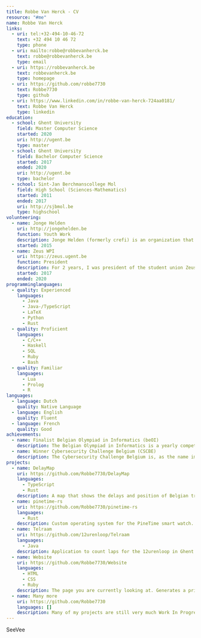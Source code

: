 ```yaml
---
title: Robbe Van Herck - CV
resource: "#me"
name: Robbe Van Herck
links:
  - uri: tel:+32-494-10-46-72
    text: +32 494 10 46 72
    type: phone
  - uri: mailto:robbe@robbevanherck.be
    text: robbe@robbevanherck.be
    type: email
  - uri: https://robbevanherck.be
    text: robbevanherck.be
    type: homepage
  - uri: https://github.com/robbe7730
    text: Robbe7730
    type: github
  - uri: https://www.linkedin.com/in/robbe-van-herck-724aa0181/
    text: Robbe Van Herck
    type: linkedin
education:
  - school: Ghent University
    field: Master Computer Science
    started: 2020
    uri: http://ugent.be
    type: master
  - school: Ghent University
    field: Bachelor Computer Science
    started: 2017
    ended: 2020
    uri: http://ugent.be
    type: bachelor
  - school: Sint-Jan Berchmanscollege Mol
    field: High School (Sciences-Mathematics)
    started: 2011
    ended: 2017
    uri: http://sjbmol.be
    type: highschool
volunteering:
  - name: Jonge Helden
    uri: http://jongehelden.be
    function: Youth Work
    description: Jonge Helden (formerly crefi) is an organization that organizes camps and courses for children and adolescents with a focus on diversity, participation, creativity and expression. From animator, to lead animator and even instructor I made sure the participants and team members got the coaching, support and of course entertainment they needed on each camp or course.
    started: 2015
  - name: Zeus WPI
    uri: https://zeus.ugent.be
    function: President
    description: For 2 years, I was president of the student union Zeus WPI, who organize free events for people interested in computer science, especially students of Ghent University. The union revolves around showing people the cool, interesting and sometimes simply weird fields in computer science in a friendly environment. In the club room (the basement of the S9 building) we also provide a space where people can work on projects and meet people with similar interests.
    started: 2017
    ended: 2020
programminglanguages:
  - quality: Experienced
    languages:
      - Java
      - Java-/TypeScript
      - LaTeX
      - Python
      - Rust
  - quality: Proficient
    languages:
      - C/C++
      - Haskell
      - SQL
      - Ruby
      - Bash
  - quality: Familiar
    languages:
      - Lua
      - Prolog
      - R
languages:
  - language: Dutch
    quality: Native Language
  - language: English
    quality: Fluent
  - language: French
    quality: Good
achievements:
  - name: Finalist Belgian Olympiad in Informatics (beOI)
    description: The Belgian Olympiad in Informatics is a yearly competition where high school students are tested on their problem solving skills. The first round is purely logical thinking and barely any programming. The students that make it through this round get some coaching/training weekends for the final round, which revolves around competitive programming. In the years 2015, 2016 and 2017 I made the finals of this competition.
  - name: Winner Cybersecurity Challenge Belgium (CSCBE)
    description: The Cybersecurity Challenge Belgium is, as the name implies, a challenge revolving around cybersecurity. Students over the age of 18 are invited to solve as many challenges as possible, in a capture-the-flag like competition. Every step, the highest-scoring teams make it to the next step. The winners of the finals get (among other prizes) a trip to DEFCON in Las Vegas. In 2022, my team "tetramonohedrons" won and got to take home the victory.
projects:
  - name: DelayMap
    uri: https://github.com/Robbe7730/DelayMap
    languages:
      - TypeScript
      - Rust
    description: A map that shows the delays and position of Belgian trains. 
  - name: pinetime-rs
    uri: https://github.com/Robbe7730/pinetime-rs
    languages:
      - Rust
    description: Custom operating system for the PineTime smart watch.
  - name: Telraam
    uri: https://github.com/12urenloop/Telraam
    languages:
      - Java
    description: Application to count laps for the 12urenloop in Ghent using Bluetooth batons.
  - name: Website
    uri: https://github.com/Robbe7730/Website
    languages:
      - HTML
      - CSS
      - Ruby
    description: The page you are currently looking at. Generates a printable HTML curriculum vitae from a yaml dataset.
  - name: Many more
    uri: https://github.com/Robbe7730
    languages: []
    description: Many of my projects are still very much Work In Progress. Feel free to take a look en contributions are always welcome 😉
---
```

SeeVee
